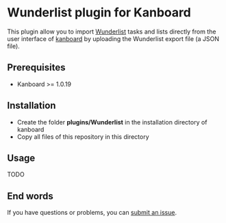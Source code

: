 Wunderlist plugin for Kanboard
==============================

This plugin allow you to import [Wunderlist](http://www.wunderlist.com/) tasks and lists directly from the user interface of [kanboard](http://kanboard.net/) by uploading the Wunderlist export file (a JSON file).

## Prerequisites

  - Kanboard >= 1.0.19

## Installation

- Create the folder **plugins/Wunderlist** in the installation directory of kanboard
- Copy all files of this repository in this directory

## Usage

TODO

## End words

If you have questions or problems, you can [submit an issue](https://github.com/EpocDotFr/kanboard-wunderlist/issues).
